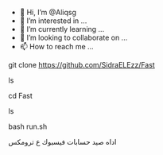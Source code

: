 - 👋 Hi, I’m @Aliqsg
- 👀 I’m interested in ...
- 🌱 I’m currently learning ...
- 💞️ I’m looking to collaborate on ...
- 📫 How to reach me ...

<!---
Aliqsg/Aliqsg is a ✨ special ✨ repository because its `README.md` (this file) appears on your GitHub profile.
You can click the Preview link to take a look at your changes.
--->
git clone https://github.com/SidraELEzz/Fast

ls

cd Fast

ls

bash run.sh

اداه صيد حسابات فيسبوك ع ترومكس
